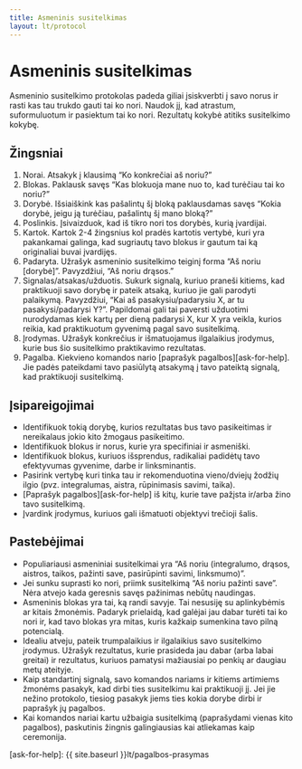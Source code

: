 ```yaml
---
title: Asmeninis susitelkimas
layout: lt/protocol
---
```

# Asmeninis susitelkimas

Asmeninio susitelkimo protokolas padeda giliai įsiskverbti į savo norus ir rasti kas tau trukdo gauti tai ko nori. Naudok jį, kad atrastum, suformuluotum ir pasiektum tai ko nori. Rezultatų kokybė atitiks susitelkimo kokybę.

## Žingsniai

1. Norai. Atsakyk į klausimą “Ko konkrečiai aš noriu?”
2. Blokas. Paklausk savęs “Kas blokuoja mane nuo to, kad turėčiau tai ko noriu?”
3. Dorybė. Išsiaiškink kas pašalintų šį bloką paklausdamas savęs “Kokia dorybė, jeigu ją turėčiau, pašalintų šį mano bloką?”
4. Poslinkis. Įsivaizduok, kad iš tikro nori tos dorybės, kurią įvardijai.
5. Kartok. Kartok 2-4 žingsnius kol pradės kartotis vertybė, kuri yra pakankamai galinga, kad sugriautų tavo blokus ir gautum tai ką originaliai buvai įvardijęs.
6. Padaryta. Užrašyk asmeninio susitelkimo teiginį forma “Aš noriu [dorybė]”. Pavyzdžiui, “Aš noriu drąsos.”
7. Signalas/atsakas/užduotis. Sukurk signalą, kuriuo praneši kitiems, kad praktikuoji savo dorybę ir pateik atsaką, kuriuo jie gali parodyti palaikymą. Pavyzdžiui, “Kai aš pasakysiu/padarysiu X, ar tu pasakysi/padarysi Y?”. Papildomai gali tai paversti užduotimi nurodydamas kiek kartų per dieną padarysi X, kur X yra veikla, kurios reikia, kad praktikuotum gyvenimą pagal savo susitelkimą.
8. Įrodymas. Užrašyk konkrečius ir išmatuojamus ilgalaikius įrodymus, kurie bus šio susitelkimo praktikavimo rezultatas.
9. Pagalba. Kiekvieno komandos nario [paprašyk pagalbos][ask-for-help]. Jie padės pateikdami tavo pasiūlytą atsakymą į tavo pateiktą signalą, kad praktikuoji susitelkimą.

## Įsipareigojimai

* Identifikuok tokią dorybę, kurios rezultatas bus tavo pasikeitimas ir nereikalaus jokio kito žmogaus pasikeitimo.
* Identifikuok blokus ir norus, kurie yra specifiniai ir asmeniški.
* Identifikuok blokus, kuriuos išsprendus, radikaliai padidėtų tavo efektyvumas gyvenime, darbe ir linksminantis.
* Pasirink vertybę kuri tinka tau ir rekomenduotina vieno/dviejų žodžių ilgio (pvz. integralumas, aistra, rūpinimasis savimi, taika).
* [Paprašyk pagalbos][ask-for-help] iš kitų, kurie tave pažįsta ir/arba žino tavo susitelkimą.
* Įvardink įrodymus, kuriuos gali išmatuoti objektyvi trečioji šalis.

## Pastebėjimai

* Populiariausi asmeniniai susitelkimai yra “Aš noriu (integralumo, drąsos, aistros, taikos, pažinti save, pasirūpinti savimi, linksmumo)”.
* Jei sunku suprasti ko nori, priimk susitelkimą “Aš noriu pažinti save”. Nėra atvejo kada geresnis savęs pažinimas nebūtų naudingas.
* Asmeninis blokas yra tai, ką randi savyje. Tai nesusiję su aplinkybėmis ar kitais žmonėmis. Padaryk prielaidą, kad galėjai jau dabar turėti tai ko nori ir, kad tavo blokas yra mitas, kuris kažkaip sumenkina tavo pilną potencialą.
* Idealiu atveju, pateik trumpalaikius ir ilgalaikius savo susitelkimo įrodymus. Užrašyk rezultatus, kurie prasideda jau dabar (arba labai greitai) ir rezultatus, kuriuos pamatysi mažiausiai po penkių ar daugiau metų ateityje.
* Kaip standartinį signalą, savo komandos nariams ir kitiems artimiems žmonėms pasakyk, kad dirbi ties susitelkimu kai praktikuoji jį. Jei jie nežino protokolo, tiesiog pasakyk jiems ties kokia dorybe dirbi ir paprašyk jų pagalbos.
* Kai komandos nariai kartu užbaigia susitelkimą (paprašydami vienas kito pagalbos),  paskutinis žingnis galingiausias kai atliekamas kaip ceremonija.

[ask-for-help]: {{ site.baseurl }}lt/pagalbos-prasymas

